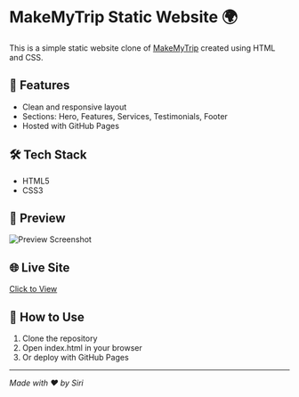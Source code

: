 # MakeMyTrip Static Website 🌍

This is a simple static website clone of [MakeMyTrip](https://www.makemytrip.com/) created using HTML and CSS.

## 🔹 Features

- Clean and responsive layout
- Sections: Hero, Features, Services, Testimonials, Footer
- Hosted with GitHub Pages

## 🛠 Tech Stack

- HTML5
- CSS3

## 📸 Preview

![Preview Screenshot](screenshot.png)

## 🌐 Live Site

[Click to View](https://yourusername.github.io/makemytrip-static-site)

## 📁 How to Use

1. Clone the repository  
2. Open index.html in your browser  
3. Or deploy with GitHub Pages

---

*Made with ❤ by Siri*
